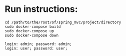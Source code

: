 # Run instructions:

```shell script
cd /path/to/the/root/of/spring_mvc/project/directory
sudo docker-compose build
sudo docker-compose up 
sudo docker-compose down
```

```shell script
login: admin; password: admin;
login: user; password: user;